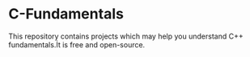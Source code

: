 # C-Fundamentals

This repository contains projects which may help you understand C++ fundamentals.İt is free and open-source.
